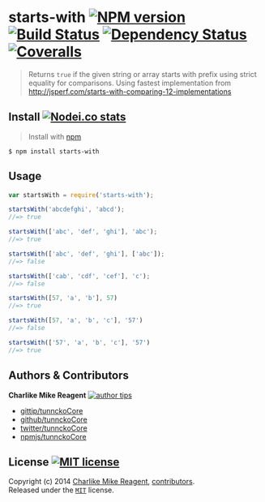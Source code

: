 # starts-with [![NPM version][npmjs-shields]][npmjs-url] [![Build Status][travis-img]][travis-url] [![Dependency Status][depstat-img]][depstat-url] [![Coveralls][coveralls-shields]][coveralls-url]

> Returns `true` if the given string or array starts with prefix using strict equality for comparisons. Using fastest implementation from http://jsperf.com/starts-with-comparing-12-implementations


## Install [![Nodei.co stats][npmjs-install]][npmjs-url]
> Install with [npm](https://npmjs.org)

```
$ npm install starts-with
```


## Usage
```js
var startsWith = require('starts-with');

startsWith('abcdefghi', 'abcd');
//=> true

startsWith(['abc', 'def', 'ghi'], 'abc');
//=> true

startsWith(['abc', 'def', 'ghi'], ['abc']);
//=> false

startsWith(['cab', 'cdf', 'cef'], 'c');
//=> false

startsWith([57, 'a', 'b'], 57)
//=> true

startsWith([57, 'a', 'b', 'c'], '57')
//=> false

startsWith(['57', 'a', 'b', 'c'], '57')
//=> true
```


## Authors & Contributors
**Charlike Mike Reagent** [![author tips][author-gittip-img]][author-gittip]
+ [gittip/tunnckoCore][author-gittip]
+ [github/tunnckoCore][author-github]
+ [twitter/tunnckoCore][author-twitter]
+ [npmjs/tunnckoCore][author-npmjs]


## License [![MIT license][license-img]][license-url]
Copyright (c) 2014 [Charlike Mike Reagent][author-website], [contributors](https://github.com/tunnckoCore/starts-with/graphs/contributors).  
Released under the [`MIT`][license-url] license.


[npmjs-url]: http://npm.im/starts-with
[npmjs-shields]: http://img.shields.io/npm/v/starts-with.svg
[npmjs-install]: https://nodei.co/npm/starts-with.svg?mini=true

[coveralls-url]: https://coveralls.io/r/tunnckoCore/starts-with?branch=master
[coveralls-shields]: https://img.shields.io/coveralls/tunnckoCore/starts-with.svg

[license-url]: https://github.com/tunnckoCore/starts-with/blob/master/license.md
[license-img]: http://img.shields.io/badge/license-MIT-blue.svg

[travis-url]: https://travis-ci.org/tunnckoCore/starts-with
[travis-img]: https://travis-ci.org/tunnckoCore/starts-with.svg?branch=master

[depstat-url]: https://david-dm.org/tunnckoCore/starts-with
[depstat-img]: https://david-dm.org/tunnckoCore/starts-with.svg

[author-gittip-img]: http://img.shields.io/gittip/tunnckoCore.svg
[author-gittip]: https://www.gittip.com/tunnckoCore
[author-github]: https://github.com/tunnckoCore
[author-twitter]: https://twitter.com/tunnckoCore

[author-website]: http://www.whistle-bg.tk
[author-npmjs]: https://npmjs.org/~tunnckocore
